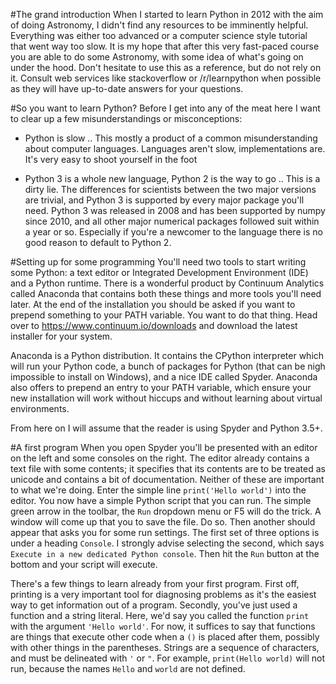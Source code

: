 #The grand introduction
When I started to learn Python in 2012 with the aim of doing Astronomy, I didn't find any resources to be imminently helpful. Everything was either too advanced or a computer science style tutorial that went way too slow. It is my hope that after this very fast-paced course you are able to do some Astronomy, with some idea of what's going on under the hood. Don't hesitate to use this as a reference, but do not rely on it. Consult web services like stackoverflow or /r/learnpython when possible as they will have up-to-date answers for your questions.

#So you want to learn Python?
Before I get into any of the meat here I want to clear up a few misunderstandings or misconceptions:
* Python is slow
.. This mostly a product of a common misunderstanding about computer languages. Languages aren't slow, implementations are. It's very easy to shoot yourself in the foot

* Python 3 is a whole new language, Python 2 is the way to go
.. This is a dirty lie. The differences for scientists between the two major versions are trivial, and Python 3 is supported by every major package you'll need. Python 3 was released in 2008 and has been supported by numpy since 2010, and all other major numerical packages followed suit within a year or so. Especially if you're a newcomer to the language there is no good reason to default to Python 2.

#Setting up for some programming
You'll need two tools to start writing some Python: a text editor or Integrated Development Environment (IDE) and a Python runtime. There is a wonderful product by Continuum Analytics called Anaconda that contains both these things and more tools you'll need later. At the end of the installation you should be asked if you want to prepend something to your PATH variable. You want to do that thing. Head over to https://www.continuum.io/downloads and download the latest installer for your system.

Anaconda is a Python distribution. It contains the CPython interpreter which will run your Python code, a bunch of packages for Python (that can be nigh impossible to install on Windows), and a nice IDE called Spyder. Anaconda also offers to prepend an entry to your PATH variable, which ensure your new installation will work without hiccups and without learning about virtual environments.

From here on I will assume that the reader is using Spyder and Python 3.5+.

#A first program
When you open Spyder you'll be presented with an editor on the left and some consoles on the right. The editor already contains a text file with some contents; it specifies that its contents are to be treated as unicode and contains a bit of documentation. Neither of these are important to what we're doing. Enter the simple line `print('Hello world')` into the editor. You now have a simple Python script that you can run. The simple green arrow in the toolbar, the `Run` dropdown menu or F5 will do the trick. A window will come up that you to save the file. Do so. Then another should appear that asks you for some run settings. The first set of three options is under a heading `Console`. I strongly advise selecting the second, which says `Execute in a new dedicated Python console`. Then hit the `Run` button at the bottom and your script will execute.

There's a few things to learn already from your first program. First off, printing is a very important tool for diagnosing problems as it's the easiest way to get information out of a program. Secondly, you've just used a function and a string literal. Here, we'd say you called the function `print` with the argument `'Hello world'`. For now, it suffices to say that functions are things that execute other code when a `()` is placed after them, possibly with other things in the parentheses. Strings are a sequence of characters, and must be delineated with `'` or `"`. For example, `print(Hello world)` will not run, because the names `Hello` and `world` are not defined.
